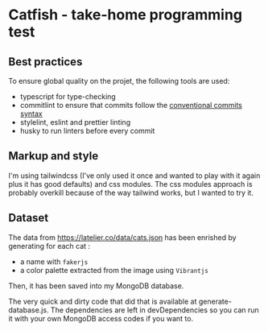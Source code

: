 # Catfish - take-home programming test

## Best practices

To ensure global quality on the projet, the following tools are used:

- typescript for type-checking
- commitlint to ensure that commits follow the [conventional commits syntax](https://www.conventionalcommits.org/en/v1.0.0/)
- stylelint, eslint and prettier linting
- husky to run linters before every commit

## Markup and style

I'm using tailwindcss (I've only used it once and wanted to play with it again plus it has good defaults) and css modules. The css modules approach is probably overkill because of the way tailwind works, but I wanted to try it.

## Dataset

The data from https://latelier.co/data/cats.json has been enrished by generating for each cat :

- a name with `fakerjs`
- a color palette extracted from the image using `Vibrantjs`

Then, it has been saved into my MongoDB database.

The very quick and dirty code that did that is available at generate-database.js. The dependencies are left in devDependencies so you can run it with your own MongoDB access codes if you want to.
